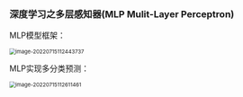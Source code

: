 ### 深度学习之多层感知器(MLP Mulit-Layer Perceptron)

MLP模型框架：

<img src="C:\Users\张炯\AppData\Roaming\Typora\typora-user-images\image-20220715112443737.png" alt="image-20220715112443737" style="zoom:67%;" />

MLP实现多分类预测：

<img src="C:\Users\张炯\AppData\Roaming\Typora\typora-user-images\image-20220715112611461.png" alt="image-20220715112611461" style="zoom:67%;" />

